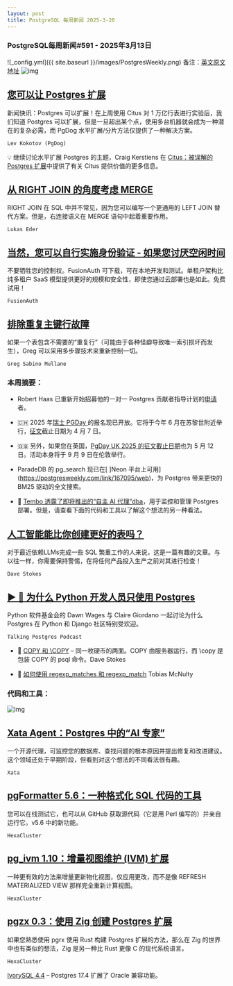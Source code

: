 ```yaml
---
layout: post
title: PostgreSQL 每周新闻 2025-3-20
---
```

### PostgreSQL每周新闻#591 - 2025年3月13日
![_config.yml]({{ site.baseurl }}/images/PostgresWeekly.png)
备注：[英文原文地址](https://postgresweekly.com/issues/593)
![img](https://res.cloudinary.com/cpress/image/upload/w_1280,e_sharpen:60,q_auto/vs3ewh0adrzndfkmksby.jpg)
## [您可以让 Postgres 扩展](https://postgresweekly.com/link/167071/web)
新闻快讯：Postgres 可以扩展！在上周使用 Citus 对 1 万亿行表进行实验后，我们知道 Postgres 可以扩展，但是一旦超出某个点，使用多台机器就会成为一种潜在的复杂必需，而 PgDog 水平扩展/分片方法仅提供了一种解决方案。

`Lev Kokotov (PgDog)`

💡 继续讨论水平扩展 Postgres 的主题，Craig Kerstiens 在 [Citus：被误解的 Postgres 扩展](https://postgresweekly.com/link/167074/web)中提供了有关 Citus 提供价值的更多信息。

## [从 RIGHT JOIN 的角度考虑 MERGE](https://postgresweekly.com/link/167096/web)
RIGHT JOIN 在 SQL 中并不常见，因为您可以编写一个更通用的 LEFT JOIN 替代方案。但是，右连接语义在 MERGE 语句中起着重要作用。


`Lukas Eder`
## [当然，您可以自行实施身份验证 - 如果您讨厌空闲时间](https://postgresweekly.com/link/167070/web)
不要牺牲您的控制权。FusionAuth 可下载，可在本地开发和测试。单租户架构比纯多租户 SaaS 模型提供更好的规模和安全性，即使您通过云部署也是如此。免费试用！


`FusionAuth  `
## [排除重复主键行故障](https://postgresweekly.com/link/167075/webv)
如果一个表包含不需要的“重复行”（可能由于各种怪癖导致唯一索引损坏而发生），Greg 可以采用多步骤技术来重新控制一切。


`Greg Sabino Mullane  `

### 本周摘要：

* Robert Haas 已重新开始招募他的一对一 Postgres 贡献者指导计划的[申请](https://postgresweekly.com/link/167078/web)者。

* 🇨🇭 2025 年[瑞士 PGDay ](https://postgresweekly.com/link/167076/web)的报名现已开放。它将于今年 6 月在苏黎世附近举行，[征文](https://postgresweekly.com/link/167077/web)截止日期为 4 月 7 日。

* 🇬🇧 另外，如果您在英国，[PgDay UK 2025 的征文截止日期](https://postgresweekly.com/link/167093/web)也为 5 月 12 日。活动本身将于 9 月 9 日在伦敦举行。

* ParadeDB 的 pg_search 现已在[ ]Neon 平台上可用](https://postgresweekly.com/link/167095/web)，为 Postgres 带来更快的 BM25 驱动的全文搜索。

* 🤖 [Tembo 透露了即将推出的“自主 AI 代理”dba](https://postgresweekly.com/link/167079/web)，用于监控和管理 Postgres 部署。但是，请查看下面的代码和工具以了解这个想法的另一种看法。


## [人工智能能比你创建更好的表吗？](https://postgresweekly.com/link/167080/web)
对于最近依赖LLMs完成一些 SQL 繁重工作的人来说，这是一篇有趣的文章。与以往一样，你需要保持警惕，在将任何产品投入生产之前对其进行检查！


`Dave Stokes`
## [▶ 🎤 为什么 Python 开发人员只使用 Postgres](https://postgresweekly.com/link/167081/web)
Python 软件基金会的 Dawn Wages 与 Claire Giordano 一起讨论为什么 Postgres 在 Python 和 Django 社区特别受欢迎。


`Talking Postgres Podcast `

* 📄 [COPY 和 \COPY](https://postgresweekly.com/link/167082/web) – 同一枚硬币的两面。COPY 由服务器运行，而 \copy 是包装 COPY 的 psql 命令。Dave Stokes

* 📄 [如何使用 regexp_matches 和 regexp_match](https://postgresweekly.com/link/167083/web) Tobias McNulty

### 代码和工具：

![img](https://res.cloudinary.com/cpress/image/upload/w_1280,e_sharpen:60,q_auto/pmla9yfnbjooejd6j7j3.jpg)

## [Xata Agent：Postgres 中的“AI 专家”](https://postgresweekly.com/link/167084/web)
一个开源代理，可监控您的数据库、查找问题的根本原因并提出修复和改进建议。这个领域还处于早期阶段，但看到对这个想法的不同看法很有趣。

`Xata`
## [pgFormatter 5.6：一种格式化 SQL 代码的工具](https://postgresweekly.com/link/167085/web)
您可以在线测试它，也可以从 GitHub 获取源代码（它是用 Perl 编写的）并亲自运行它。v5.6 中的新功能。

`HexaCluster`
## [pg_ivm 1.10：增量视图维护 (IVM) 扩展](https://postgresweekly.com/link/167088/web)
一种更有效的方法来增量更新物化视图，仅应用更改，而不是像 REFRESH MATERIALIZED VIEW 那样完全重新计算视图。

`HexaCluster`
## [pgzx 0.3：使用 Zig 创建 Postgres 扩展](https://postgresweekly.com/link/167089/web)
如果您熟悉使用 pgrx 使用 Rust 构建 Postgres 扩展的方法，那么在 Zig 的世界中也有类似的想法，Zig 是另一种比 Rust 更像 C 的现代系统语言。

`HexaCluster`

[IvorySQL 4.4](https://postgresweekly.com/link/167092/web) – Postgres 17.4 扩展了 Oracle 兼容功能。
